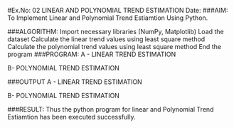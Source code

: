#Ex.No: 02 LINEAR AND POLYNOMIAL TREND ESTIMATION
Date:
###AIM:
To Implement Linear and Polynomial Trend Estiamtion Using Python.

###ALGORITHM:
Import necessary libraries (NumPy, Matplotlib)
Load the dataset
Calculate the linear trend values using least square method
Calculate the polynomial trend values using least square method
End the program
###PROGRAM:
A - LINEAR TREND ESTIMATION

B- POLYNOMIAL TREND ESTIMATION

###OUTPUT
A - LINEAR TREND ESTIMATION

B- POLYNOMIAL TREND ESTIMATION

###RESULT:
Thus the python program for linear and Polynomial Trend Estiamtion has been executed successfully.

